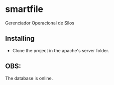 # smartfile
Gerenciador Operacional de Silos

## Installing

* Clone the project in the apache's server folder.

## OBS:

The database is online.
